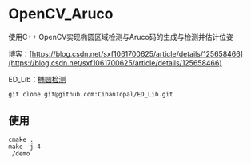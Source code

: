 # OpenCV_Aruco
使用C++ OpenCV实现椭圆区域检测与Aruco码的生成与检测并估计位姿


博客：[https://blog.csdn.net/sxf1061700625/article/details/125658466](https://blog.csdn.net/sxf1061700625/article/details/125658466)

ED_Lib：[椭圆检测](https://github.com/CihanTopal/ED_Lib)    
```
git clone git@github.com:CihanTopal/ED_Lib.git
```

## 使用
```
cmake .
make -j 4
./demo
```
